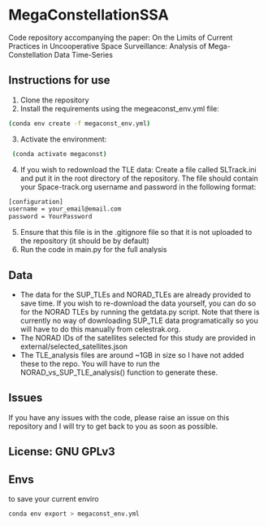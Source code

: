 # MegaConstellationSSA
Code repository accompanying the paper: On the Limits of Current Practices in Uncooperative Space Surveillance: Analysis of Mega-Constellation Data Time-Series

## Instructions for use
1. Clone the repository
2. Install the requirements using the megeaconst_env.yml file:
``` bash
(conda env create -f megaconst_env.yml)
```
3. Activate the environment:
``` bash
 (conda activate megaconst)
```
4. If you wish to redownload the TLE data: Create a file called SLTrack.ini and put it in the root directory of the repository. The file should contain your Space-track.org username and password in the following format:
``` bash
[configuration]
username = your_email@email.com
password = YourPassword
```
5. Ensure that this file is in the .gitignore file so that it is not uploaded to the repository (it should be by default)
6. Run the code in main.py for the full analysis

## Data
- The data for the SUP_TLEs and NORAD_TLEs are already provided to save time. 
    If you wish to re-download the data yourself, you can do so for the NORAD TLEs by running the getdata.py script. Note that there is currently no way of downloading SUP_TLE data programatically so you will have to do this manually from celestrak.org.
- The NORAD IDs of the satellites selected for this study are provided in external/selected_satellites.json
- The TLE_analysis files are around ~1GB in size so I have not added these to the repo. You will have to run the NORAD_vs_SUP_TLE_analysis() function to generate these.

## Issues
If you have any issues with the code, please raise an issue on this repository and I will try to get back to you as soon as possible.

## License: GNU GPLv3

## Envs
to save your current enviro
``` bash
conda env export > megaconst_env.yml
```
